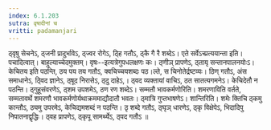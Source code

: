 ```yaml
---
index: 6.1.203
sutra: वृषादीनां च
vritti: padamanjari
---
```


 ठ्वृषु सेचनेऽ, ठ्जनी प्रादुर्भावेऽ, ठ्ज्वर रोगेऽ, ठ्हि गतौऽ, ठ्कै गै रै शब्देऽ। एते सर्वेऽच्प्रत्ययान्ता इति। पचादित्वात्। बाहुल्याच्चेदमुक्तम्। वृषः--इत्यत्रेगुपधलक्षणः कः। ठ्णीञ् प्रापणेऽ, ठ्तायृ सन्तानपालनयोःऽ। केचितय इति पठन्ति, ठय पय तय गतौऽ, क्वचिच्चयशब्दः पठ।ल्ते, स चिनोतेर्द्रष्टव्यः। ठिण् गतौऽ, अंस समाधानेऽ, ठ्विद ज्ञानेऽ, ठ्षूद निरासेऽ, ठ्दु दाहेऽ,। ठ्वद व्यक्तायां वाचिऽ, ठत सातत्यगमनेऽ। केचिदेतौ न पठन्ति। ठ्गुहूसंवरणेऽ, ठ्शम उपशमेऽ, ठण रण शब्देऽ। सम्मतौ भावकर्मणोरिति। शमरणाविति वर्तते, सम्मतावर्थे शमरणौ भावकर्मणोर्यथाक्रममाद्यौदातौ भवतः। ठ्मात्रि गुप्तभाषणेऽ। शान्तिरिति। शमेः क्तिचि ठ्कमु कान्तौऽ, ठ्यमु उपरमेऽ, केचिद्यमशब्दं न पठन्ति। ठृ शब्दे गतौऽ, ठ्घृञ् धारणेऽ, ठ्कृ विक्षेपेऽ, भिदादिपु निपातनाद्वृद्धिः। ठ्वह प्रापणेऽ, ठ्कृपू सामर्थ्येऽ, ठ्पद गतौऽ ॥